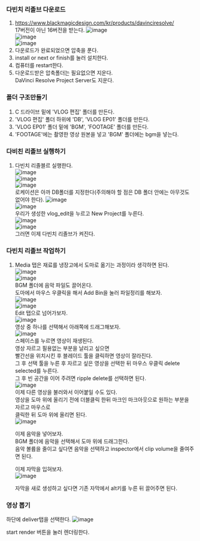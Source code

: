 ### 다빈치 리졸브 다운로드
1. https://www.blackmagicdesign.com/kr/products/davinciresolve/    
   17버전이 아닌 16버전을 받는다.
   ![image](https://user-images.githubusercontent.com/33191974/138581955-603ede53-9dfc-4cd2-88de-0f12d74bd2d5.png)  
   ![image](https://user-images.githubusercontent.com/33191974/138581975-81555ecb-68a6-4848-945f-258f4463a2b3.png)  
   ![image](https://user-images.githubusercontent.com/33191974/138582009-ebaf097b-17fa-4dee-acaa-61c173e8670d.png)
2. 다운로드가 완료되었으면 압축을 푼다.
3. install or next or finish를 눌러 설치한다.
4. 컴퓨터를 restart한다.
5. 다운로드받은 압축폴더는 필요없으면 지운다.  
   DaVinci Resolve Project Server도 지운다.

### 폴더 구조만들기
1. C 드라이브 밑에 'VLOG 편집' 폴더를 만든다.
2. 'VLOG 편집' 폴더 하위에 'DB', 'VLOG EP01' 폴더를 만든다.
3. 'VLOG EP01' 폴더 밑에 'BGM', 'FOOTAGE' 폴더를 만든다.
4. 'FOOTAGE'에는 촬영한 영상 원본을 넣고 'BGM' 폴더에는 bgm을 넣는다.

### 다비친 리졸브 실행하기
1. 다빈치 리졸블르 실행한다.  
   ![image](https://user-images.githubusercontent.com/33191974/138584339-2422cd34-71bc-486d-8f93-ef521b185948.png)  
   ![image](https://user-images.githubusercontent.com/33191974/138584348-8156eba9-f0ed-4cb3-b2d8-ef9979dde7e1.png)   
   ![image](https://user-images.githubusercontent.com/33191974/138584409-8fc5bba2-ffd4-46a7-bc17-98fc85ff75e1.png)  
   로케이션은 아까 DB폴더를 지정한다(주의해야 할 점은 DB 폴더 안에는 아무것도 없어야 한다).
   ![image](https://user-images.githubusercontent.com/33191974/138584437-1d78bd52-2c2e-4ce7-9400-2e948c28b603.png)  
   ![image](https://user-images.githubusercontent.com/33191974/138584454-67ed8ed0-6595-440e-9106-e78a54ee615f.png)  
   우리가 생성한 vlog_edit을 누르고 New Project를 누른다.  
   ![image](https://user-images.githubusercontent.com/33191974/138584497-49e6f668-ff3e-4077-8563-e8308907bf69.png)  
![image](https://user-images.githubusercontent.com/33191974/138584526-c44024a5-f064-44ee-9bca-0ffdf2a7b402.png)   
그러면 이제 다빈치 리졸브가 켜진다.  

### 다빈치 리졸브 작업하기
1. Media 탭은 재료를 냉장고에서 도마로  옮기는 과정이라 생각하면 된다.  
   ![image](https://user-images.githubusercontent.com/33191974/138584608-15d074c0-bdb4-4af2-a4c7-35ffadbbd19e.png)  
   ![image](https://user-images.githubusercontent.com/33191974/138584713-50d8b050-d06f-4e79-beb9-d220b1faeeec.png)  
   BGM 폴더에 음악 파일도 끌어온다.  
   도마에서 마우스 우클릭을 해서 Add Bin을 눌러 파일정리를 해보자.  
   ![image](https://user-images.githubusercontent.com/33191974/138585252-0595e8c2-3671-4b00-8271-fe14fc335286.png)  
   ![image](https://user-images.githubusercontent.com/33191974/138585284-73e686f1-e5c3-4c14-bcd7-de45ff0ed044.png)  
   Edit 탭으로 넘어가보자.  
   ![image](https://user-images.githubusercontent.com/33191974/138585330-46883d14-5e65-4cac-a0c2-7d2713810110.png)  
   영상 중 하나를 선택해서 아래쪽에 드래그해보자.  
   ![image](https://user-images.githubusercontent.com/33191974/138585388-dfd3897d-53f6-4f85-8dda-cdec069ee629.png)  
   스페이스를 누르면 영상이 재생된다.  
   영상 자르고 필용없는 부분을 날리고 싶으면  
   빨간선을 위치시킨 후 블레이드 툴을 클릭하면 영상이 잘라진다.   
   그 후 선택 툴을 누른 후 자르고 싶은 영상을 선택한 뒤 마우스 우클릭 delete selected를 누른다.  
   그 후 빈 공간을 이어 주려면 ripple delete를 선택하면 된다.  
   ![image](https://user-images.githubusercontent.com/33191974/138585614-0bb9de1b-3a8a-434c-a2df-d842b7b92f7f.png)  
   이제 다른 영상을 불러와서 이어붙일 수도 있다.  
   영상을 도마 위에 올리기 전에 더블클릭 한뒤 마크인 마크아웃으로 원하는 부분을 자르고 마우스로   
   클릭한 뒤 도마 위에 올리면 된다.  
   ![image](https://user-images.githubusercontent.com/33191974/138585909-25f6e38c-fcd6-43b4-b13f-7063b1f4a0dd.png)

   이제 음악을 넣어보자.  
   BGM 폴더에 음악을 선택해서 도마 위에 드래그한다.  
   음악 볼륨을 줄이고 싶다면 음악을 선택하고 inspector에서 clip volume을 줄여주면 된다.  
     
   이제 자막을 입혀보자.   
   ![image](https://user-images.githubusercontent.com/33191974/138587613-521e7a8e-f17d-44db-9341-4eb43f344bdb.png)
   
   자막을 새로 생성하고 싶다면 기존 자막에서 alt키를 누른 뒤 끌어주면 된다. 

### 영상 뽑기
하단에 deliver탭을 선택한다. 
![image](https://user-images.githubusercontent.com/33191974/138588293-c1354a46-0e53-414d-900f-6f0ef36a7c01.png)


start render 버튼을 눌러 렌더링한다. 

   

      


   







   

































